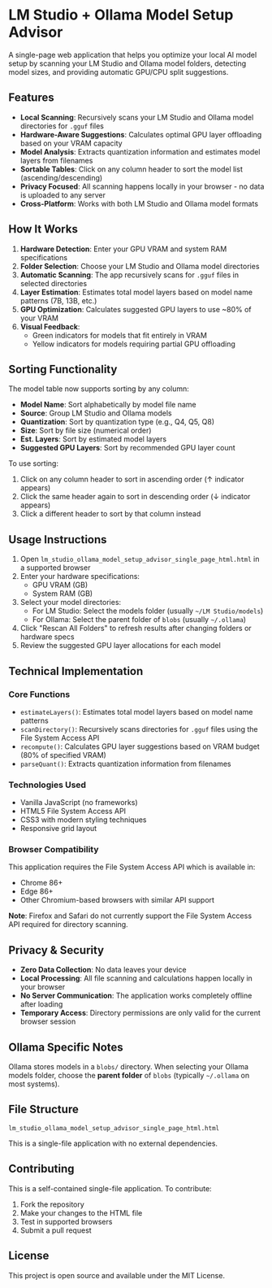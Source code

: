 # LM Studio + Ollama Model Setup Advisor

A single-page web application that helps you optimize your local AI model setup by scanning your LM Studio and Ollama model folders, detecting model sizes, and providing automatic GPU/CPU split suggestions.

## Features

- **Local Scanning**: Recursively scans your LM Studio and Ollama model directories for `.gguf` files
- **Hardware-Aware Suggestions**: Calculates optimal GPU layer offloading based on your VRAM capacity
- **Model Analysis**: Extracts quantization information and estimates model layers from filenames
- **Sortable Tables**: Click on any column header to sort the model list (ascending/descending)
- **Privacy Focused**: All scanning happens locally in your browser - no data is uploaded to any server
- **Cross-Platform**: Works with both LM Studio and Ollama model formats

## How It Works

1. **Hardware Detection**: Enter your GPU VRAM and system RAM specifications
2. **Folder Selection**: Choose your LM Studio and Ollama model directories
3. **Automatic Scanning**: The app recursively scans for `.gguf` files in selected directories
4. **Layer Estimation**: Estimates total model layers based on model name patterns (7B, 13B, etc.)
5. **GPU Optimization**: Calculates suggested GPU layers to use ~80% of your VRAM
6. **Visual Feedback**: 
   - Green indicators for models that fit entirely in VRAM
   - Yellow indicators for models requiring partial GPU offloading
## Sorting Functionality

The model table now supports sorting by any column:
- **Model Name**: Sort alphabetically by model file name
- **Source**: Group LM Studio and Ollama models
- **Quantization**: Sort by quantization type (e.g., Q4, Q5, Q8)
- **Size**: Sort by file size (numerical order)
- **Est. Layers**: Sort by estimated model layers
- **Suggested GPU Layers**: Sort by recommended GPU layer count

To use sorting:
1. Click on any column header to sort in ascending order (↑ indicator appears)
2. Click the same header again to sort in descending order (↓ indicator appears)
3. Click a different header to sort by that column instead

## Usage Instructions

1. Open `lm_studio_ollama_model_setup_advisor_single_page_html.html` in a supported browser
2. Enter your hardware specifications:
   - GPU VRAM (GB)
   - System RAM (GB)
3. Select your model directories:
   - For LM Studio: Select the models folder (usually `~/LM Studio/models`)
   - For Ollama: Select the parent folder of `blobs` (usually `~/.ollama`)
4. Click "Rescan All Folders" to refresh results after changing folders or hardware specs
5. Review the suggested GPU layer allocations for each model

## Technical Implementation

### Core Functions

- `estimateLayers()`: Estimates total model layers based on model name patterns
- `scanDirectory()`: Recursively scans directories for `.gguf` files using the File System Access API
- `recompute()`: Calculates GPU layer suggestions based on VRAM budget (80% of specified VRAM)
- `parseQuant()`: Extracts quantization information from filenames

### Technologies Used

- Vanilla JavaScript (no frameworks)
- HTML5 File System Access API
- CSS3 with modern styling techniques
- Responsive grid layout

### Browser Compatibility

This application requires the File System Access API which is available in:
- Chrome 86+
- Edge 86+
- Other Chromium-based browsers with similar API support

**Note**: Firefox and Safari do not currently support the File System Access API required for directory scanning.

## Privacy & Security

- **Zero Data Collection**: No data leaves your device
- **Local Processing**: All file scanning and calculations happen locally in your browser
- **No Server Communication**: The application works completely offline after loading
- **Temporary Access**: Directory permissions are only valid for the current browser session

## Ollama Specific Notes

Ollama stores models in a `blobs/` directory. When selecting your Ollama models folder, choose the **parent folder** of `blobs` (typically `~/.ollama` on most systems).

## File Structure

```
lm_studio_ollama_model_setup_advisor_single_page_html.html
```

This is a single-file application with no external dependencies.

## Contributing

This is a self-contained single-file application. To contribute:

1. Fork the repository
2. Make your changes to the HTML file
3. Test in supported browsers
4. Submit a pull request

## License

This project is open source and available under the MIT License.